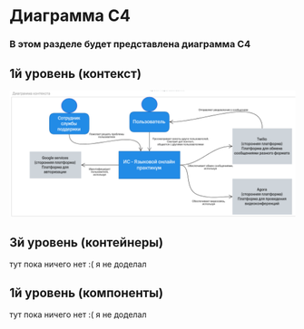 # Диаграмма С4
### В этом разделе будет представлена диаграмма С4
## 1й уровень (контекст)
![1level](/img/c4model_context.png)
## 3й уровень (контейнеры)
тут пока ничего нет :( я не доделал
## 1й уровень (компоненты)
тут пока ничего нет :( я не доделал